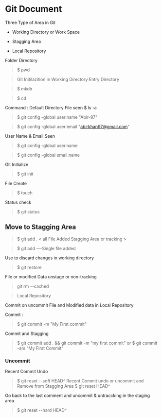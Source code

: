 # Git Document

Three Type of Area in Git 

- Working Directory or Work Space

 - Stagging Area

 - Local Repository
 
  Folder Directory
  > $ pwd
  
  > Git Initilazition in Working Directory
  Entry Directory
  
 > $ mkdir
 
 > $ cd <file name>
 
  Command :
   Default Directory File seen $ ls -a  
   
  > $ git config -global user.name "Abir-97"
  
  > $ git config -global user.email "abirkhan97@gmail.com"
  
  User Name & Email Seen
  
  > $ git config -global user.name
  
  > $ git config -global email.name
  
   Git Initialize
   
   > $ git init
   
   File Create
   
   > $ touch <FileName>
   
   Status check
   
   > $ git status
   
   ## Move to Stagging Area 
   
   >$ git add .  < all File Added Stagging Area or tracking >
   
   >$ git add <filename> ---Single file added
   
   Use  to discard changes in working directory
   
   >$ git restore <fileName>
   
   File or modified Data  unstage or non-tracking
   
   >  git rm --cached <file>
   
   > Local Repository
   
   Commit on uncommit File and Modified data in Local Repository
   
   Commit :
   
   >$ git commit -m "My First commit"
   
   Commit and Stagging
   > $ git commit add . && git commit -m "my first commit" or $ git commit -am "My First Commit"
   
   ### Uncommit
   Recent Commit Undo
   > $ git reset --soft HEAD^
   Recent Commit undo or uncommit and Remove from Stagging Area 
   > $ git reset HEAD^
    
   Go back to the last comment and uncommit & untraccking  in the staging area
   >$ git reset --hard HEAD^
   

   
   
  
  
  
 

